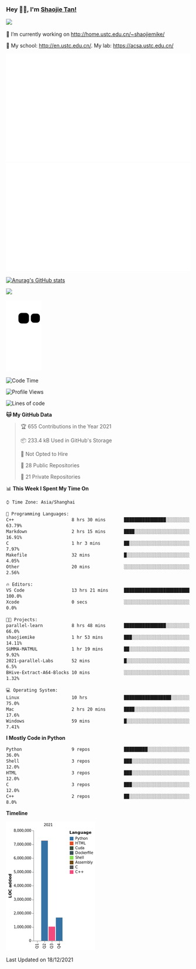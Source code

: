 

<!--
**Kirrito-k423/Kirrito-k423** is a ✨ _special_ ✨ repository because its `README.md` (this file) appears on your GitHub profile.

Here are some ideas to get you started:

- 🔭 I’m currently working on ...
- 🌱 I’m currently learning ...
- 👯 I’m looking to collaborate on ...
- 🤔 I’m looking for help with ...
- 💬 Ask me about ...
- 📫 How to reach me: ...
- 😄 Pronouns: ...
- ⚡ Fun fact: ...
-->
### Hey 👋🏽, I'm [Shaojie Tan!](http://home.ustc.edu.cn/~shaojiemike/about)

![](https://visitor-badge.glitch.me/badge?page_id=Kirrito-k423.Kirrito-k423)

🔭 I’m currently working on http://home.ustc.edu.cn/~shaojiemike/

👯 My school: http://en.ustc.edu.cn/. My lab: https://acsa.ustc.edu.cn/

![](https://github.com/Kirrito-k423/github-stats/blob/master/generated/overview.svg)
![](https://github.com/Kirrito-k423/github-stats/blob/master/generated/languages.svg)

[![Anurag's GitHub stats](https://github-readme-stats.vercel.app/api?username=Kirrito-k423&theme=flag-india&show_icons=true&hide=stars,prs,issues,contribs)](https://github.com/anuraghazra/github-readme-stats)

![](https://github-profile-summary-cards.vercel.app/api/cards/profile-details?username=Kirrito-k423&theme=vue)

![snake gif](https://github.com/Kirrito-k423/Kirrito-k423/blob/output/github-contribution-grid-snake.svg)

<!--START_SECTION:waka-->
![Code Time](http://img.shields.io/badge/Code%20Time-30%20hrs%2056%20mins-blue)

![Profile Views](http://img.shields.io/badge/Profile%20Views-71-blue)

![Lines of code](https://img.shields.io/badge/From%20Hello%20World%20I%27ve%20Written-10%20Million%20lines%20of%20code-blue)

**🐱 My GitHub Data** 

> 🏆 655 Contributions in the Year 2021
 > 
> 📦 233.4 kB Used in GitHub's Storage 
 > 
> 🚫 Not Opted to Hire
 > 
> 📜 28 Public Repositories 
 > 
> 🔑 21 Private Repositories  
 > 
📊 **This Week I Spent My Time On** 

```text
⌚︎ Time Zone: Asia/Shanghai

💬 Programming Languages: 
C++                      8 hrs 30 mins       ████████████████░░░░░░░░░   63.79% 
Markdown                 2 hrs 15 mins       ████░░░░░░░░░░░░░░░░░░░░░   16.91% 
C                        1 hr 3 mins         ██░░░░░░░░░░░░░░░░░░░░░░░   7.97% 
Makefile                 32 mins             █░░░░░░░░░░░░░░░░░░░░░░░░   4.05% 
Other                    20 mins             ░░░░░░░░░░░░░░░░░░░░░░░░░   2.56%

🔥 Editors: 
VS Code                  13 hrs 21 mins      █████████████████████████   100.0% 
Xcode                    0 secs              ░░░░░░░░░░░░░░░░░░░░░░░░░   0.0%

🐱‍💻 Projects: 
parallel-learn           8 hrs 48 mins       ████████████████░░░░░░░░░   66.0% 
shaojiemike              1 hr 53 mins        ███░░░░░░░░░░░░░░░░░░░░░░   14.11% 
SUMMA-MATMUL             1 hr 19 mins        ██░░░░░░░░░░░░░░░░░░░░░░░   9.92% 
2021-parallel-Labs       52 mins             █░░░░░░░░░░░░░░░░░░░░░░░░   6.5% 
BHive-Extract-A64-Blocks 10 mins             ░░░░░░░░░░░░░░░░░░░░░░░░░   1.32%

💻 Operating System: 
Linux                    10 hrs              ██████████████████░░░░░░░   75.0% 
Mac                      2 hrs 20 mins       ████░░░░░░░░░░░░░░░░░░░░░   17.6% 
Windows                  59 mins             █░░░░░░░░░░░░░░░░░░░░░░░░   7.41%

```

**I Mostly Code in Python** 

```text
Python                   9 repos             █████████░░░░░░░░░░░░░░░░   36.0% 
Shell                    3 repos             ███░░░░░░░░░░░░░░░░░░░░░░   12.0% 
HTML                     3 repos             ███░░░░░░░░░░░░░░░░░░░░░░   12.0% 
C                        3 repos             ███░░░░░░░░░░░░░░░░░░░░░░   12.0% 
C++                      2 repos             ██░░░░░░░░░░░░░░░░░░░░░░░   8.0%

```


**Timeline**

![Chart not found](https://raw.githubusercontent.com/Kirrito-k423/Kirrito-k423/main/charts/bar_graph.png) 


 Last Updated on 18/12/2021
<!--END_SECTION:waka-->

